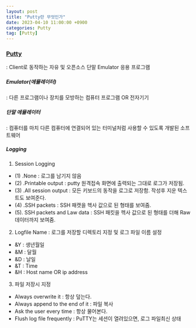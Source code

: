 ```yaml
---
layout: post
title: "Putty란 무엇인가"
date: 2023-04-10 11:00:00 +0900
categories: Putty
tag: [Putty]
---
```

### [Putty](https://www.chiark.greenend.org.uk/~sgtatham/putty/latest.html)
: Client로 동작하는 자유 및 오픈소스 단말 Emulator 응용 프로그램

##### Emulator(에뮬레이터)
: 다른 프로그램이나 장치를 모방하는 컴퓨터 프로그램 OR 전자기기

##### 단말 에뮬레이터
: 컴퓨터를 마치 다른 컴퓨터에 연결되어 있는 터미널처럼 사용할 수 있도록 개발된 소프트웨어

##### Logging 
1. Session Logging
- (1) .None : 로그를 남기지 않음
- (2) .Printable output : putty 원격접속 화면에 출력되는 그대로 로그가 저장됨.
- (3) .All session output : 모든 키보드의 동작을 로그로 저장함. 작성후 지운 텍스트도 보여준다.
- (4) .SSH packets : SSH 패캣을 헥사 값으로 된 형태를 보여줌.
- (5). SSH packets and Law data : SSH 패킷을 헥사 값으로 된 형태를 더해 Raw 데이터까지 보여줌.

2. Logfile Name
: 로그를 저장할 디렉토리 지정 및 로그 파일 이름 설정<br> 
- &Y : 생년월일
- &M : 달월
- &D : 날일 
- &T : Time 
- &H : Host name OR ip address 

3. 파일 저장시 지정
- Always overwrite it : 항상 덮는다. 
- Always append to the end of it : 파일 복사
- Ask the user every time : 항상 물어본다.
- Flush log file frequently :  PuTTY는 세션이 열려있으면, 로그 파일최신 상태 